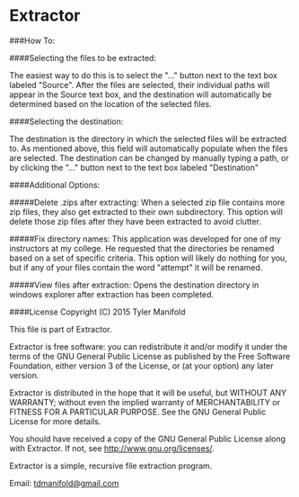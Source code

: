 # Extractor

###How To:


####Selecting the files to be extracted:

  The easiest way to do this is to select the "..." button next to the text box labeled "Source". After the files are   selected, their individual paths will appear in the Source text box, and the destination will automatically be determined based on the location of the selected files.


####Selecting the destination:
  
  The destination is the directory in which the selected files will be extracted to. As mentioned above, this field will automatically populate when the files are selected. The destination can be changed by manually typing a path, or by clicking the "..." button next to the text box labeled "Destination"
  
####Additional Options:

#####Delete .zips after extracting:
When a selected zip file contains more zip files, they also get extracted to their own subdirectory. This option will delete those zip files after they have been extracted to avoid clutter.

#####Fix directory names:
This application was developed for one of my instructors at my college. He requested that the directories be renamed based on a set of specific criteria. This option will likely do nothing for you, but if any of your files contain the word "attempt" it will be renamed.

#####View files after extraction:
Opens the destination directory in windows explorer after extraction has been completed.

####License
  Copyright (C) 2015 Tyler Manifold
  
  This file is part of Extractor.
  
  Extractor is free software: you can redistribute it and/or modify
  it under the terms of the GNU General Public License as published by
  the Free Software Foundation, either version 3 of the License, or
  (at your option) any later version.

  Extractor is distributed in the hope that it will be useful,
  but WITHOUT ANY WARRANTY; without even the implied warranty of
  MERCHANTABILITY or FITNESS FOR A PARTICULAR PURPOSE.  See the
  GNU General Public License for more details.

  You should have received a copy of the GNU General Public License
  along with Extractor.  If not, see <http://www.gnu.org/licenses/>.

  Extractor is a simple, recursive file extraction program.
 
  Email: tdmanifold@gmail.com
  




  
  


